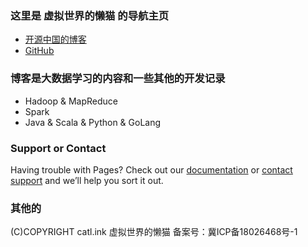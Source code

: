 
### 这里是 虚拟世界的懒猫 的导航主页

- [开源中国的博客](https://my.oschina.net/finchxu)
- [GitHub](https://github.com/finch-xu)










### 博客是大数据学习的内容和一些其他的开发记录

- Hadoop & MapReduce
- Spark
- Java & Scala & Python & GoLang

### Support or Contact

Having trouble with Pages? Check out our [documentation](https://help.github.com/categories/github-pages-basics/) or [contact support](https://github.com/contact) and we’ll help you sort it out.


### 其他的
(C)COPYRIGHT catl.ink 虚拟世界的懒猫 备案号：冀ICP备18026468号-1
